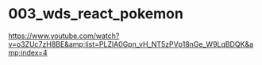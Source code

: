 # 003_wds_react_pokemon
https://www.youtube.com/watch?v=o3ZUc7zH8BE&amp;list=PLZlA0Gpn_vH_NT5zPVp18nGe_W9LqBDQK&amp;index=4
